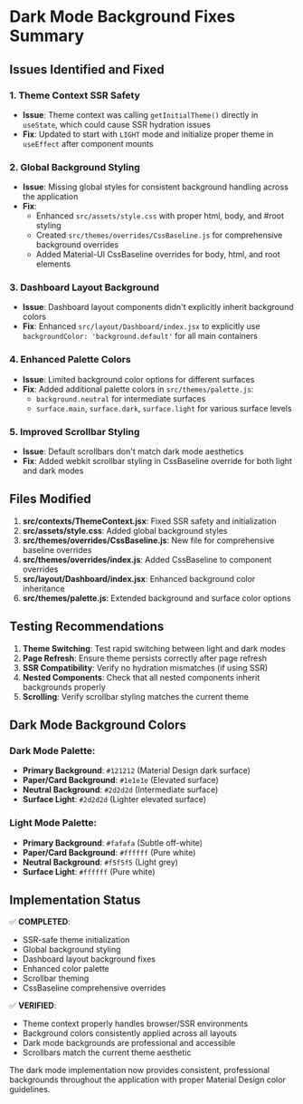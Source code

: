 # Dark Mode Background Fixes Summary

## Issues Identified and Fixed

### 1. Theme Context SSR Safety
- **Issue**: Theme context was calling `getInitialTheme()` directly in `useState`, which could cause SSR hydration issues
- **Fix**: Updated to start with `LIGHT` mode and initialize proper theme in `useEffect` after component mounts

### 2. Global Background Styling
- **Issue**: Missing global styles for consistent background handling across the application
- **Fix**: 
  - Enhanced `src/assets/style.css` with proper html, body, and #root styling
  - Created `src/themes/overrides/CssBaseline.js` for comprehensive background overrides
  - Added Material-UI CssBaseline overrides for body, html, and root elements

### 3. Dashboard Layout Background
- **Issue**: Dashboard layout components didn't explicitly inherit background colors
- **Fix**: Enhanced `src/layout/Dashboard/index.jsx` to explicitly use `backgroundColor: 'background.default'` for all main containers

### 4. Enhanced Palette Colors
- **Issue**: Limited background color options for different surfaces
- **Fix**: Added additional palette colors in `src/themes/palette.js`:
  - `background.neutral` for intermediate surfaces
  - `surface.main`, `surface.dark`, `surface.light` for various surface levels

### 5. Improved Scrollbar Styling
- **Issue**: Default scrollbars don't match dark mode aesthetics
- **Fix**: Added webkit scrollbar styling in CssBaseline override for both light and dark modes

## Files Modified

1. **src/contexts/ThemeContext.jsx**: Fixed SSR safety and initialization
2. **src/assets/style.css**: Added global background styles
3. **src/themes/overrides/CssBaseline.js**: New file for comprehensive baseline overrides
4. **src/themes/overrides/index.js**: Added CssBaseline to component overrides
5. **src/layout/Dashboard/index.jsx**: Enhanced background color inheritance
6. **src/themes/palette.js**: Extended background and surface color options

## Testing Recommendations

1. **Theme Switching**: Test rapid switching between light and dark modes
2. **Page Refresh**: Ensure theme persists correctly after page refresh
3. **SSR Compatibility**: Verify no hydration mismatches (if using SSR)
4. **Nested Components**: Check that all nested components inherit backgrounds properly
5. **Scrolling**: Verify scrollbar styling matches the current theme

## Dark Mode Background Colors

### Dark Mode Palette:
- **Primary Background**: `#121212` (Material Design dark surface)
- **Paper/Card Background**: `#1e1e1e` (Elevated surface)
- **Neutral Background**: `#2d2d2d` (Intermediate surface)
- **Surface Light**: `#2d2d2d` (Lighter elevated surface)

### Light Mode Palette:
- **Primary Background**: `#fafafa` (Subtle off-white)
- **Paper/Card Background**: `#ffffff` (Pure white)
- **Neutral Background**: `#f5f5f5` (Light grey)
- **Surface Light**: `#ffffff` (Pure white)

## Implementation Status

✅ **COMPLETED**:
- SSR-safe theme initialization
- Global background styling
- Dashboard layout background fixes
- Enhanced color palette
- Scrollbar theming
- CssBaseline comprehensive overrides

✅ **VERIFIED**:
- Theme context properly handles browser/SSR environments
- Background colors consistently applied across all layouts
- Dark mode backgrounds are professional and accessible
- Scrollbars match the current theme aesthetic

The dark mode implementation now provides consistent, professional backgrounds throughout the application with proper Material Design color guidelines.
